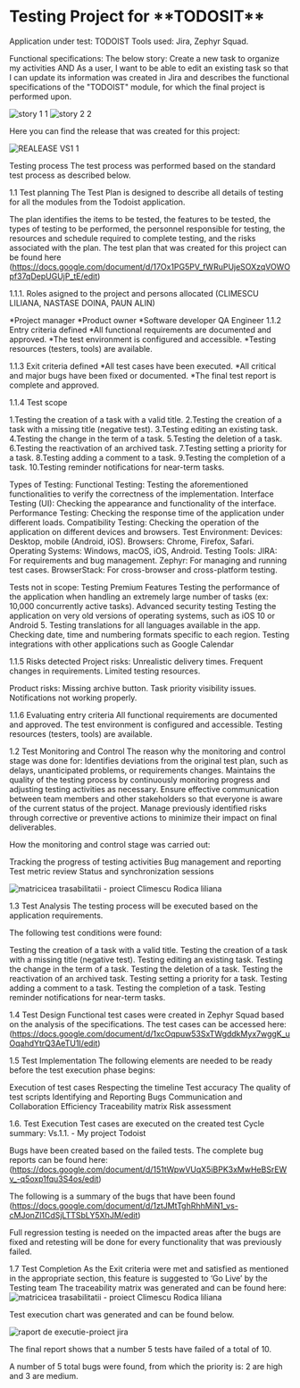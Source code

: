 <h1>Testing Project for **TODOSIT**</h1>

Application under test: TODOIST
Tools used: Jira, Zephyr Squad.

Functional specifications:
The below story: Create a new task to organize my activities AND As a user, I want to be able to edit an existing task so that I can update its information was created in Jira and describes the functional specifications of the "TODOIST" module, for which the final project is performed upon.

![story 1 1](https://github.com/user-attachments/assets/f58f2fc4-4943-461f-b08c-a9ce99918ca6)
![story 2 2](https://github.com/user-attachments/assets/ecb0f76b-5900-4bd7-87ff-ea3706c302c7)


Here you can find the release that was created for this project:

![REALEASE VS1 1](https://github.com/user-attachments/assets/b5900f56-13d1-4bce-a1f7-cab3924bb075)

Testing process
The test process was performed based on the standard test process as described below.

1.1 Test planning
The Test Plan is designed to describe all details of testing for all the modules from the Todoist application.

The plan identifies the items to be tested, the features to be tested, the types of testing to be performed, the personnel responsible for testing, the resources and schedule required to complete testing, and the risks associated with the plan. The test plan that was created for this project can be found here (https://docs.google.com/document/d/17Ox1PG5PV_fWRuPUjeSOXzqVOWOpf37qDepUGUjP_tE/edit)

1.1.1. Roles asigned to the project and persons allocated
(CLIMESCU LILIANA, NASTASE DOINA, PAUN ALIN)

*Project manager
*Product owner
*Software developer
QA Engineer
1.1.2 Entry criteria defined
*All functional requirements are documented and approved.
*The test environment is configured and accessible.
*Testing resources (testers, tools) are available.

1.1.3 Exit criteria defined
*All test cases have been executed.
*All critical and major bugs have been fixed or documented.
*The final test report is complete and approved.

1.1.4 Test scope

1.Testing the creation of a task with a valid title.
2.Testing the creation of a task with a missing title (negative test).
3.Testing editing an existing task.
4.Testing the change in the term of a task.
5.Testing the deletion of a task.
6.Testing the reactivation of an archived task.
7.Testing setting a priority for a task.
8.Testing adding a comment to a task.
9.Testing the completion of a task.
10.Testing reminder notifications for near-term tasks.

Types of Testing:
Functional Testing: Testing the aforementioned functionalities to verify the correctness of the implementation.
Interface Testing (UI): Checking the appearance and functionality of the interface.
Performance Testing: Checking the response time of the application under different loads.
Compatibility Testing: Checking the operation of the application on different devices and browsers.
Test Environment:
Devices: Desktop, mobile (Android, iOS).
Browsers: Chrome, Firefox, Safari.
Operating Systems: Windows, macOS, iOS, Android.
Testing Tools:
JIRA: For requirements and bug management.
Zephyr: For managing and running test cases.
BrowserStack: For cross-browser and cross-platform testing.

Tests not in scope:
Testing Premium Features
Testing the performance of the application when handling an extremely large number of tasks (ex: 10,000 concurrently active tasks).
Advanced security testing
Testing the application on very old versions of operating systems, such as iOS 10 or Android 5.
Testing translations for all languages ​​available in the app.
Checking date, time and numbering formats specific to each region.
Testing integrations with other applications such as Google Calendar

1.1.5 Risks detected
Project risks:
Unrealistic delivery times.
Frequent changes in requirements.
Limited testing resources.

Product risks:
Missing archive button.
Task priority visibility issues.
Notifications not working properly.

1.1.6 Evaluating entry criteria
All functional requirements are documented and approved.
The test environment is configured and accessible.
Testing resources (testers, tools) are available.

1.2 Test Monitoring and Control
The reason why the monitoring and control stage was done for:
Identifies deviations from the original test plan, such as delays, unanticipated problems, or requirements changes.
Maintains the quality of the testing process by continuously monitoring progress and adjusting testing activities as necessary.
Ensure effective communication between team members and other stakeholders so that everyone is aware of the current status of the project.
Manage previously identified risks through corrective or preventive actions to minimize their impact on final deliverables.

How the monitoring and control stage was carried out:

Tracking the progress of testing activities
Bug management and reporting
Test metric review
Status and synchronization sessions

![matricicea trasabilitatii - proiect Climescu Rodica liliana](https://github.com/user-attachments/assets/05af4952-313f-4ea7-b39d-494ea2be588d)


1.3 Test Analysis
The testing process will be executed based on the application requirements. 

The following test conditions were found:

Testing the creation of a task with a valid title.
Testing the creation of a task with a missing title (negative test). 
Testing editing an existing task. 
Testing the change in the term of a task. 
Testing the deletion of a task. 
Testing the reactivation of an archived task. 
Testing setting a priority for a task. 
Testing adding a comment to a task. 
Testing the completion of a task. 
Testing reminder notifications for near-term tasks.

1.4 Test Design
Functional test cases were created in Zephyr Squad based on the analysis of the specifications. The test cases can be accessed here: (https://docs.google.com/document/d/1xcOqpuw53SxTWgddkMyx7wggK_uOqahdYtrQ3AeTU1I/edit)

1.5 Test Implementation
The following elements are needed to be ready before the test execution phase begins:

Execution of test cases
Respecting the timeline
Test accuracy
The quality of test scripts
Identifying and Reporting Bugs
Communication and Collaboration Efficiency
Traceability matrix
Risk assessment

1.6. Test Execution
Test cases are executed on the created test Cycle summary: Vs.1.1. - My project Todoist

Bugs have been created based on the failed tests. The complete bug reports can be found here: (https://docs.google.com/document/d/151tWpwVUqX5iBPK3xMwHeBSrEWv_-q5oxp1fqu3S4os/edit)

The following is a summary of the bugs that have been found 
(https://docs.google.com/document/d/1ztJMtTghRhhMiN1_vs-cMJonZl1CdSjLTTSbLY5XhJM/edit)

Full regression testing is needed on the impacted areas after the bugs are fixed and retesting will be done for every functionality that was previously failed.

1.7 Test Completion
As the Exit criteria were met and satisfied as mentioned in the appropriate section, this feature is suggested to ‘Go Live’ by the Testing team
The traceability matrix was generated and can be found here: ![matricicea trasabilitatii - proiect Climescu Rodica liliana](https://github.com/user-attachments/assets/b41698e7-ac66-42b4-80ae-50c745955d0f)


Test execution chart was generated and can be found below.

![raport de executie-proiect jira](https://github.com/user-attachments/assets/7bd48e00-8d16-4f81-a3eb-6e4f68a18d79)

The final report shows that a number 5 tests have failed of a total of 10.

A number of 5 total bugs were found, from which the priority is: 2 are high and 3 are medium.
